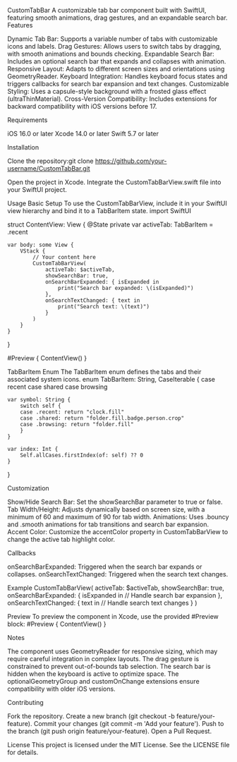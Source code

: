 CustomTabBar
A customizable tab bar component built with SwiftUI, featuring smooth animations, drag gestures, and an expandable search bar.
Features

Dynamic Tab Bar: Supports a variable number of tabs with customizable icons and labels.
Drag Gestures: Allows users to switch tabs by dragging, with smooth animations and bounds checking.
Expandable Search Bar: Includes an optional search bar that expands and collapses with animation.
Responsive Layout: Adapts to different screen sizes and orientations using GeometryReader.
Keyboard Integration: Handles keyboard focus states and triggers callbacks for search bar expansion and text changes.
Customizable Styling: Uses a capsule-style background with a frosted glass effect (ultraThinMaterial).
Cross-Version Compatibility: Includes extensions for backward compatibility with iOS versions before 17.

Requirements

iOS 16.0 or later
Xcode 14.0 or later
Swift 5.7 or later

Installation

Clone the repository:git clone https://github.com/your-username/CustomTabBar.git


Open the project in Xcode.
Integrate the CustomTabBarView.swift file into your SwiftUI project.

Usage
Basic Setup
To use the CustomTabBarView, include it in your SwiftUI view hierarchy and bind it to a TabBarItem state.
import SwiftUI

struct ContentView: View {
    @State private var activeTab: TabBarItem = .recent
    
    var body: some View {
        VStack {
            // Your content here
            CustomTabBarView(
                activeTab: $activeTab,
                showSearchBar: true,
                onSearchBarExpanded: { isExpanded in
                    print("Search bar expanded: \(isExpanded)")
                },
                onSearchTextChanged: { text in
                    print("Search text: \(text)")
                }
            )
        }
    }
}

#Preview {
    ContentView()
}

TabBarItem Enum
The TabBarItem enum defines the tabs and their associated system icons.
enum TabBarItem: String, CaseIterable {
    case recent
    case shared
    case browsing
    
    var symbol: String {
        switch self {
        case .recent: return "clock.fill"
        case .shared: return "folder.fill.badge.person.crop"
        case .browsing: return "folder.fill"
        }
    }
    
    var index: Int {
        Self.allCases.firstIndex(of: self) ?? 0
    }
}

Customization

Show/Hide Search Bar: Set the showSearchBar parameter to true or false.
Tab Width/Height: Adjusts dynamically based on screen size, with a minimum of 60 and maximum of 90 for tab width.
Animations: Uses .bouncy and .smooth animations for tab transitions and search bar expansion.
Accent Color: Customize the accentColor property in CustomTabBarView to change the active tab highlight color.

Callbacks

onSearchBarExpanded: Triggered when the search bar expands or collapses.
onSearchTextChanged: Triggered when the search text changes.

Example
CustomTabBarView(
    activeTab: $activeTab,
    showSearchBar: true,
    onSearchBarExpanded: { isExpanded in
        // Handle search bar expansion
    },
    onSearchTextChanged: { text in
        // Handle search text changes
    }
)

Preview
To preview the component in Xcode, use the provided #Preview block:
#Preview {
    ContentView()
}

Notes

The component uses GeometryReader for responsive sizing, which may require careful integration in complex layouts.
The drag gesture is constrained to prevent out-of-bounds tab selection.
The search bar is hidden when the keyboard is active to optimize space.
The optionalGeometryGroup and customOnChange extensions ensure compatibility with older iOS versions.

Contributing

Fork the repository.
Create a new branch (git checkout -b feature/your-feature).
Commit your changes (git commit -m 'Add your feature').
Push to the branch (git push origin feature/your-feature).
Open a Pull Request.

License
This project is licensed under the MIT License. See the LICENSE file for details.
